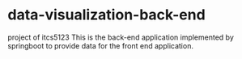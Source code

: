 # data-visualization-back-end
project of itcs5123
This is the back-end application implemented by springboot to provide data for the front end application.
